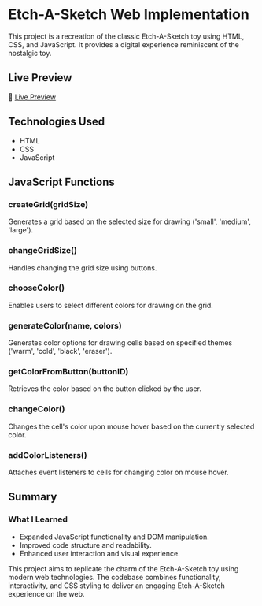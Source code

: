 # Etch-A-Sketch Web Implementation

This project is a recreation of the classic Etch-A-Sketch toy using HTML, CSS, and JavaScript. It provides a digital experience reminiscent of the nostalgic toy.

## Live Preview
🔗 [Live Preview](https://g-m-yan.github.io/etch-a-sketch/)

## Technologies Used
- HTML
- CSS
- JavaScript

## JavaScript Functions

### createGrid(gridSize)
Generates a grid based on the selected size for drawing ('small', 'medium', 'large').

### changeGridSize()
Handles changing the grid size using buttons.

### chooseColor()
Enables users to select different colors for drawing on the grid.

### generateColor(name, colors)
Generates color options for drawing cells based on specified themes ('warm', 'cold', 'black', 'eraser').

### getColorFromButton(buttonID)
Retrieves the color based on the button clicked by the user.

### changeColor()
Changes the cell's color upon mouse hover based on the currently selected color.

### addColorListeners()
Attaches event listeners to cells for changing color on mouse hover.

## Summary

### What I Learned
- Expanded JavaScript functionality and DOM manipulation.
- Improved code structure and readability.
- Enhanced user interaction and visual experience.

This project aims to replicate the charm of the Etch-A-Sketch toy using modern web technologies. The codebase combines functionality, interactivity, and CSS styling to deliver an engaging Etch-A-Sketch experience on the web.

